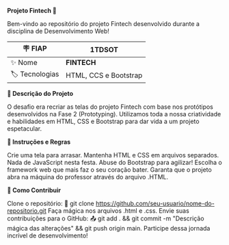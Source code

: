 **Projeto Fintech 🚀**

Bem-vindo ao repositório do projeto Fintech desenvolvido durante a disciplina de Desenvolvimento Web!

| :placard: FIAP | 1TDSOT  |
| -------------  | --- |
| :sparkles: Nome        | **FINTECH**
| :label: Tecnologias | HTML, CCS e Bootstrap

**🌟 Descrição do Projeto**

O desafio era recriar as telas do projeto Fintech com base nos protótipos desenvolvidos na Fase 2 (Prototyping). Utilizamos toda a nossa criatividade e habilidades em HTML, CSS e Bootstrap para dar vida a um projeto espetacular.

**🚦 Instruções e Regras**

Crie uma tela para arrasar.
Mantenha HTML e CSS em arquivos separados.
Nada de JavaScript nesta festa.
Abuse do Bootstrap para agilizar!
Escolha o framework web que mais faz o seu coração bater.
Garanta que o projeto abra na máquina do professor através do arquivo .HTML.

**🤖 Como Contribuir**

Clone o repositório: 🔄 git clone https://github.com/seu-usuario/nome-do-repositorio.git
Faça mágica nos arquivos .html e .css.
Envie suas contribuições para o GitHub: 📤 git add . && git commit -m "Descrição mágica das alterações" && git push origin main.
Participe dessa jornada incrível de desenvolvimento!
